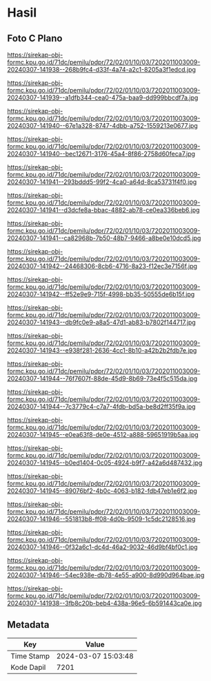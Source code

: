 # Hasil

## Foto C Plano

https://sirekap-obj-formc.kpu.go.id/71dc/pemilu/pdpr/72/02/01/10/03/7202011003009-20240307-141938--268b9fc4-d33f-4a74-a2c1-8205a3f1edcd.jpg

https://sirekap-obj-formc.kpu.go.id/71dc/pemilu/pdpr/72/02/01/10/03/7202011003009-20240307-141939--a1dfb344-cea0-475a-baa9-dd999bbcdf7a.jpg

https://sirekap-obj-formc.kpu.go.id/71dc/pemilu/pdpr/72/02/01/10/03/7202011003009-20240307-141940--67e1a328-8747-4dbb-a752-1559213e0677.jpg

https://sirekap-obj-formc.kpu.go.id/71dc/pemilu/pdpr/72/02/01/10/03/7202011003009-20240307-141940--bec12671-3176-45a4-8f86-2758d60feca7.jpg

https://sirekap-obj-formc.kpu.go.id/71dc/pemilu/pdpr/72/02/01/10/03/7202011003009-20240307-141941--293bddd5-99f2-4ca0-a64d-8ca53731f4f0.jpg

https://sirekap-obj-formc.kpu.go.id/71dc/pemilu/pdpr/72/02/01/10/03/7202011003009-20240307-141941--d3dcfe8a-bbac-4882-ab78-ce0ea336beb6.jpg

https://sirekap-obj-formc.kpu.go.id/71dc/pemilu/pdpr/72/02/01/10/03/7202011003009-20240307-141941--ca82968b-7b50-48b7-9466-a8be0e10dcd5.jpg

https://sirekap-obj-formc.kpu.go.id/71dc/pemilu/pdpr/72/02/01/10/03/7202011003009-20240307-141942--24468306-8cb6-4716-8a23-f12ec3e7156f.jpg

https://sirekap-obj-formc.kpu.go.id/71dc/pemilu/pdpr/72/02/01/10/03/7202011003009-20240307-141942--ff52e9e9-715f-4998-bb35-50555de6b15f.jpg

https://sirekap-obj-formc.kpu.go.id/71dc/pemilu/pdpr/72/02/01/10/03/7202011003009-20240307-141943--db9fc0e9-a8a5-47d1-ab83-b7802f144717.jpg

https://sirekap-obj-formc.kpu.go.id/71dc/pemilu/pdpr/72/02/01/10/03/7202011003009-20240307-141943--e938f281-2636-4cc1-8b10-a42b2b2fdb7e.jpg

https://sirekap-obj-formc.kpu.go.id/71dc/pemilu/pdpr/72/02/01/10/03/7202011003009-20240307-141944--76f7607f-88de-45d9-8b69-73e4f5c515da.jpg

https://sirekap-obj-formc.kpu.go.id/71dc/pemilu/pdpr/72/02/01/10/03/7202011003009-20240307-141944--7c3779c4-c7a7-4fdb-bd5a-be8d2ff35f9a.jpg

https://sirekap-obj-formc.kpu.go.id/71dc/pemilu/pdpr/72/02/01/10/03/7202011003009-20240307-141945--e0ea63f8-de0e-4512-a888-59651919b5aa.jpg

https://sirekap-obj-formc.kpu.go.id/71dc/pemilu/pdpr/72/02/01/10/03/7202011003009-20240307-141945--b0ed1404-0c05-4924-b9f7-a42a6d487432.jpg

https://sirekap-obj-formc.kpu.go.id/71dc/pemilu/pdpr/72/02/01/10/03/7202011003009-20240307-141945--89076bf2-4b0c-4063-b182-fdb47eb1e6f2.jpg

https://sirekap-obj-formc.kpu.go.id/71dc/pemilu/pdpr/72/02/01/10/03/7202011003009-20240307-141946--551813b8-ff08-4d0b-9509-1c5dc2128516.jpg

https://sirekap-obj-formc.kpu.go.id/71dc/pemilu/pdpr/72/02/01/10/03/7202011003009-20240307-141946--0f32a6c1-dc4d-46a2-9032-46d9bf4bf0c1.jpg

https://sirekap-obj-formc.kpu.go.id/71dc/pemilu/pdpr/72/02/01/10/03/7202011003009-20240307-141946--54ec938e-db78-4e55-a900-8d990d964bae.jpg

https://sirekap-obj-formc.kpu.go.id/71dc/pemilu/pdpr/72/02/01/10/03/7202011003009-20240307-141938--3fb8c20b-beb4-438a-96e5-6b591443ca0e.jpg


## Metadata

| Key        | Value               |
| ---------- | ------------------- |
| Time Stamp | 2024-03-07 15:03:48 |
| Kode Dapil | 7201                |



